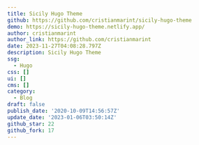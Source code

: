 ```yaml
---
title: Sicily Hugo Theme
github: https://github.com/cristianmarint/sicily-hugo-theme
demo: https://sicily-hugo-theme.netlify.app/
author: cristianmarint
author_link: https://github.com/cristianmarint
date: 2023-11-27T04:08:28.797Z
description: Sicily Hugo Theme
ssg:
  - Hugo
css: []
ui: []
cms: []
category:
  - Blog
draft: false
publish_date: '2020-10-09T14:56:57Z'
update_date: '2023-01-06T03:50:14Z'
github_star: 22
github_fork: 17
---
```

